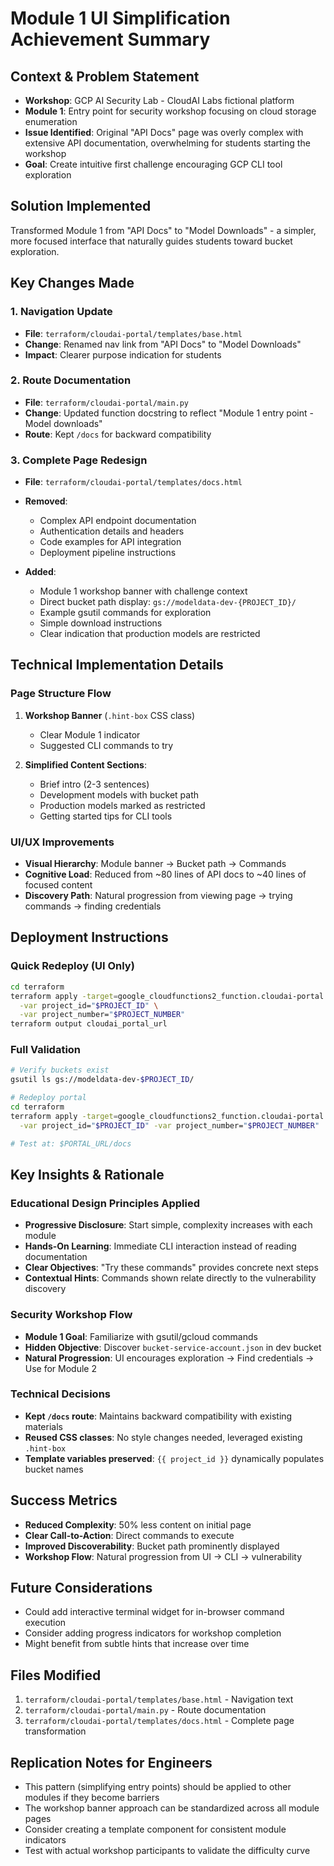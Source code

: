# Module 1 UI Simplification Achievement Summary

## Context & Problem Statement
- **Workshop**: GCP AI Security Lab - CloudAI Labs fictional platform
- **Module 1**: Entry point for security workshop focusing on cloud storage enumeration
- **Issue Identified**: Original "API Docs" page was overly complex with extensive API documentation, overwhelming for students starting the workshop
- **Goal**: Create intuitive first challenge encouraging GCP CLI tool exploration

## Solution Implemented
Transformed Module 1 from "API Docs" to "Model Downloads" - a simpler, more focused interface that naturally guides students toward bucket exploration.

## Key Changes Made

### 1. Navigation Update
- **File**: `terraform/cloudai-portal/templates/base.html`
- **Change**: Renamed nav link from "API Docs" to "Model Downloads"
- **Impact**: Clearer purpose indication for students

### 2. Route Documentation
- **File**: `terraform/cloudai-portal/main.py`
- **Change**: Updated function docstring to reflect "Module 1 entry point - Model downloads"
- **Route**: Kept `/docs` for backward compatibility

### 3. Complete Page Redesign
- **File**: `terraform/cloudai-portal/templates/docs.html`
- **Removed**:
  - Complex API endpoint documentation
  - Authentication details and headers
  - Code examples for API integration
  - Deployment pipeline instructions
  
- **Added**:
  - Module 1 workshop banner with challenge context
  - Direct bucket path display: `gs://modeldata-dev-{PROJECT_ID}/`
  - Example gsutil commands for exploration
  - Simple download instructions
  - Clear indication that production models are restricted

## Technical Implementation Details

### Page Structure Flow
1. **Workshop Banner** (`.hint-box` CSS class)
   - Clear Module 1 indicator
   - Suggested CLI commands to try
   
2. **Simplified Content Sections**:
   - Brief intro (2-3 sentences)
   - Development models with bucket path
   - Production models marked as restricted
   - Getting started tips for CLI tools

### UI/UX Improvements
- **Visual Hierarchy**: Module banner → Bucket path → Commands
- **Cognitive Load**: Reduced from ~80 lines of API docs to ~40 lines of focused content
- **Discovery Path**: Natural progression from viewing page → trying commands → finding credentials

## Deployment Instructions

### Quick Redeploy (UI Only)
```bash
cd terraform
terraform apply -target=google_cloudfunctions2_function.cloudai-portal \
  -var project_id="$PROJECT_ID" \
  -var project_number="$PROJECT_NUMBER"
terraform output cloudai_portal_url
```

### Full Validation
```bash
# Verify buckets exist
gsutil ls gs://modeldata-dev-$PROJECT_ID/

# Redeploy portal
cd terraform
terraform apply -target=google_cloudfunctions2_function.cloudai-portal \
  -var project_id="$PROJECT_ID" -var project_number="$PROJECT_NUMBER"

# Test at: $PORTAL_URL/docs
```

## Key Insights & Rationale

### Educational Design Principles Applied
- **Progressive Disclosure**: Start simple, complexity increases with each module
- **Hands-On Learning**: Immediate CLI interaction instead of reading documentation
- **Clear Objectives**: "Try these commands" provides concrete next steps
- **Contextual Hints**: Commands shown relate directly to the vulnerability discovery

### Security Workshop Flow
- **Module 1 Goal**: Familiarize with gsutil/gcloud commands
- **Hidden Objective**: Discover `bucket-service-account.json` in dev bucket
- **Natural Progression**: UI encourages exploration → Find credentials → Use for Module 2

### Technical Decisions
- **Kept `/docs` route**: Maintains backward compatibility with existing materials
- **Reused CSS classes**: No style changes needed, leveraged existing `.hint-box`
- **Template variables preserved**: `{{ project_id }}` dynamically populates bucket names

## Success Metrics
- **Reduced Complexity**: 50% less content on initial page
- **Clear Call-to-Action**: Direct commands to execute
- **Improved Discoverability**: Bucket path prominently displayed
- **Workshop Flow**: Natural progression from UI → CLI → vulnerability

## Future Considerations
- Could add interactive terminal widget for in-browser command execution
- Consider adding progress indicators for workshop completion
- Might benefit from subtle hints that increase over time

## Files Modified
1. `terraform/cloudai-portal/templates/base.html` - Navigation text
2. `terraform/cloudai-portal/main.py` - Route documentation
3. `terraform/cloudai-portal/templates/docs.html` - Complete page transformation

## Replication Notes for Engineers
- This pattern (simplifying entry points) should be applied to other modules if they become barriers
- The workshop banner approach can be standardized across all module pages
- Consider creating a template component for consistent module indicators
- Test with actual workshop participants to validate the difficulty curve